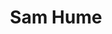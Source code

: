 ---
# Display name
title: Sam Hume

# Is this the primary user of the site?
superuser: false # true or false

# Role/position
role: VP, Data Science at CDISC

social:
- icon: linkedin
  icon_pack: fab
  link: https://www.linkedin.com/in/sam-hume-dsc/
- icon: github
  icon_pack: fab
  link: https://github.com/swhume
#- icon: link
#  icon_pack: fas
#  link: https://epijim.uk


# Enter email to display Gravatar (if Gravatar enabled in Config)
#email: 'james.black.jb2@roche.com'

# Highlight the author in author lists? (true/false)
highlight_name: false

# Organizational groups that you belong to (for People widget)
#   Set this to `[]` or comment out if you are not using People widget.
user_groups:
- Featured talks 2022
---